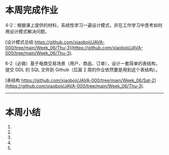 
# 本周完成作业
4-2：根据课上提供的材料，系统性学习一遍设计模式，并在工作学习中思考如何用设计模式解决问题。

[设计模式总结 https://github.com/xiaoboji/JAVA-000/tree/main/Week_06/Thu-3](https://github.com/xiaoboji/JAVA-000/tree/main/Week_06/Thu-3).

6-2（必做）基于电商交易场景（用户、商品、订单），设计一套简单的表结构，提交 DDL 的 SQL 文件到 Github（后面 2 周的作业依然要是用到这个表结构）。

[表结构 https://github.com/xiaoboji/JAVA-000/tree/main/Week_06/Sat-2](https://github.com/xiaoboji/JAVA-000/tree/main/Week_06/Thu-3).

--- 

# 本周小结
1.
2.
3.
4.
5.
